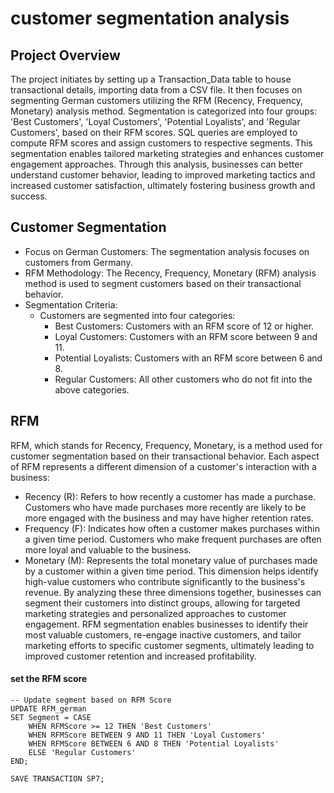 # customer segmentation analysis

## Project Overview
The project initiates by setting up a Transaction_Data table to house transactional details, importing data from a CSV file. It then focuses on segmenting German customers utilizing the RFM (Recency, Frequency, Monetary) analysis method. Segmentation is categorized into four groups: 'Best Customers', 'Loyal Customers', 'Potential Loyalists', and 'Regular Customers', based on their RFM scores. SQL queries are employed to compute RFM scores and assign customers to respective segments. This segmentation enables tailored marketing strategies and enhances customer engagement approaches. Through this analysis, businesses can better understand customer behavior, leading to improved marketing tactics and increased customer satisfaction, ultimately fostering business growth and success.

## Customer Segmentation

- Focus on German Customers: The segmentation analysis focuses on customers from Germany.
- RFM Methodology: The Recency, Frequency, Monetary (RFM) analysis method is used to segment customers based on their transactional behavior.
- Segmentation Criteria:
    - Customers are segmented into four categories:
        - Best Customers: Customers with an RFM score of 12 or higher.
        - Loyal Customers: Customers with an RFM score between 9 and 11.
        - Potential Loyalists: Customers with an RFM score between 6 and 8.
        - Regular Customers: All other customers who do not fit into the above categories.

## RFM
RFM, which stands for Recency, Frequency, Monetary, is a method used for customer segmentation based on their transactional behavior. Each aspect of RFM represents a different dimension of a customer's interaction with a business:

- Recency (R): Refers to how recently a customer has made a purchase. Customers who have made purchases more recently are likely to be more engaged with the business and may have higher retention rates.
- Frequency (F): Indicates how often a customer makes purchases within a given time period. Customers who make frequent purchases are often more loyal and valuable to the business.
- Monetary (M): Represents the total monetary value of purchases made by a customer within a given time period. This dimension helps identify high-value customers who contribute significantly to the business's revenue.
By analyzing these three dimensions together, businesses can segment their customers into distinct groups, allowing for targeted marketing strategies and personalized approaches to customer engagement. RFM segmentation enables businesses to identify their most valuable customers, re-engage inactive customers, and tailor marketing efforts to specific customer segments, ultimately leading to improved customer retention and increased profitability.
#### set the RFM score
```
-- Update segment based on RFM Score
UPDATE RFM_german
SET Segment = CASE
    WHEN RFMScore >= 12 THEN 'Best Customers'
    WHEN RFMScore BETWEEN 9 AND 11 THEN 'Loyal Customers'
    WHEN RFMScore BETWEEN 6 AND 8 THEN 'Potential Loyalists'
    ELSE 'Regular Customers'
END;

SAVE TRANSACTION SP7;
```
